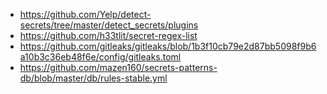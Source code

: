 - https://github.com/Yelp/detect-secrets/tree/master/detect_secrets/plugins
- https://github.com/h33tlit/secret-regex-list
- https://github.com/gitleaks/gitleaks/blob/1b3f10cb79e2d87bb5098f9b6a10b3c36eb48f6e/config/gitleaks.toml
- https://github.com/mazen160/secrets-patterns-db/blob/master/db/rules-stable.yml